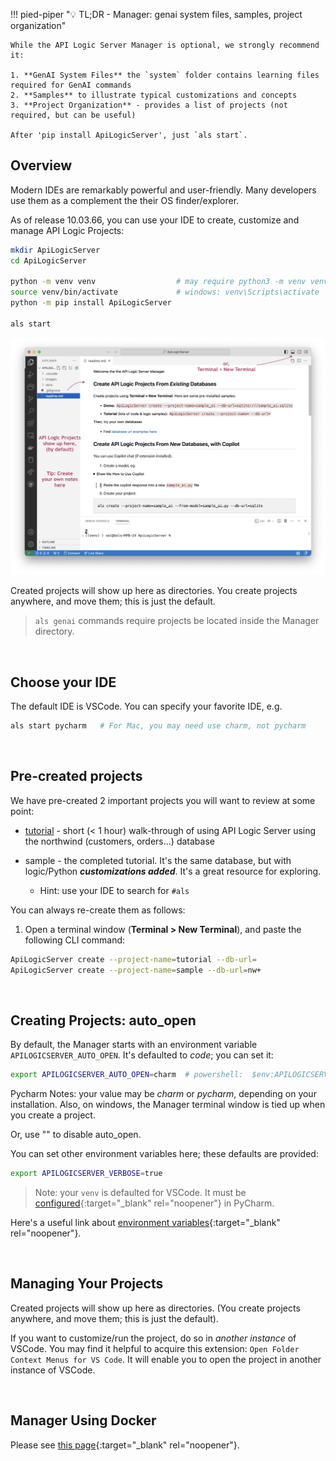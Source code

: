 !!! pied-piper ":bulb: TL;DR - Manager: genai system files, samples, project organization"

    While the API Logic Server Manager is optional, we strongly recommend it:

    1. **GenAI System Files** the `system` folder contains learning files required for GenAI commands 
    2. **Samples** to illustrate typical customizations and concepts
    3. **Project Organization** - provides a list of projects (not required, but can be useful)

    After 'pip install ApiLogicServer', just `als start`.


## Overview

Modern IDEs are remarkably powerful and user-friendly.  Many developers use them as a complement the their OS finder/explorer.

As of release 10.03.66, you can use your IDE to create, customize and manage API Logic Projects:

```bash title="Install API Logic Server, Start the API Logic Project Manager"
mkdir ApiLogicServer
cd ApiLogicServer

python -m venv venv                  # may require python3 -m venv venv
source venv/bin/activate             # windows: venv\Scripts\activate
python -m pip install ApiLogicServer

als start
```

![Manager](images/manager/readme.png)

Created projects will show up here as directories.  You create projects anywhere, and move them; this is just the default.

> `als genai` commands require projects be located inside the Manager directory.

&nbsp;

## Choose your IDE

The default IDE is VSCode.  You can specify your favorite IDE, e.g.

```bash title="Choose IDE"
als start pycharm   # For Mac, you may need use charm, not pycharm
```

&nbsp;

## Pre-created projects

We have pre-created 2 important projects you will want to review at some point:

* [tutorial](https://apilogicserver.github.io/Docs/Tutorial/) - short (< 1 hour) walk-through of using API Logic Server using the northwind (customers, orders...) database
* sample - the completed tutorial.  It's the same database, but with logic/Python ***customizations added***.  It's a great resource for exploring.  

    * Hint: use your IDE to search for `#als`

You can always re-create them as follows:

1. Open a terminal window (**Terminal > New Terminal**), and paste the following CLI command:

```bash
ApiLogicServer create --project-name=tutorial --db-url=
ApiLogicServer create --project-name=sample --db-url=nw+
```


&nbsp;

## Creating Projects: auto_open

By default, the Manager starts with an environment variable `APILOGICSERVER_AUTO_OPEN`.  It's defaulted to *code*; you can set it:

```bash title="auto_open"
export APILOGICSERVER_AUTO_OPEN=charm  # powershell:  $env:APILOGICSERVER_AUTO_OPEN="pycharm"
```

Pycharm Notes: your value may be *charm* or *pycharm*, depending on your installation.  Also, on windows, the Manager terminal window is tied up when you create a project.

Or, use "" to disable auto_open.

You can set other environment variables here; these defaults are provided:

```bash title="Set Environment Variables"
export APILOGICSERVER_VERBOSE=true
```

> Note: your `venv` is defaulted for VSCode.  It must be [configured](Project-Env.md){:target="_blank" rel="noopener"} in PyCharm.

Here's a useful link about [environment variables](https://www3.ntu.edu.sg/home/ehchua/programming/howto/Environment_Variables.html#zz-3.){:target="_blank" rel="noopener"}.

&nbsp;

## Managing Your Projects

Created projects will show up here as directories.  (You create projects anywhere, and move them; this is just the default).

If you want to customize/run the project, do so in *another instance* of VSCode.  You may find it helpful to acquire this extension: `Open Folder Context Menus for VS Code`.  It will enable you to open the project in another instance of VSCode.

&nbsp;

## Manager Using Docker

Please see [this page](DevOps-Docker.md#2a-using-the-manager){:target="_blank" rel="noopener"}.
